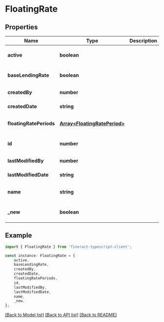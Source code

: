 # FloatingRate


## Properties

Name | Type | Description | Notes
------------ | ------------- | ------------- | -------------
**active** | **boolean** |  | [optional] [default to undefined]
**baseLendingRate** | **boolean** |  | [optional] [default to undefined]
**createdBy** | **number** |  | [default to undefined]
**createdDate** | **string** |  | [default to undefined]
**floatingRatePeriods** | [**Array&lt;FloatingRatePeriod&gt;**](FloatingRatePeriod.md) |  | [optional] [default to undefined]
**id** | **number** |  | [optional] [default to undefined]
**lastModifiedBy** | **number** |  | [default to undefined]
**lastModifiedDate** | **string** |  | [default to undefined]
**name** | **string** |  | [optional] [default to undefined]
**_new** | **boolean** |  | [optional] [default to undefined]

## Example

```typescript
import { FloatingRate } from 'fineract-typescript-client';

const instance: FloatingRate = {
    active,
    baseLendingRate,
    createdBy,
    createdDate,
    floatingRatePeriods,
    id,
    lastModifiedBy,
    lastModifiedDate,
    name,
    _new,
};
```

[[Back to Model list]](../README.md#documentation-for-models) [[Back to API list]](../README.md#documentation-for-api-endpoints) [[Back to README]](../README.md)
